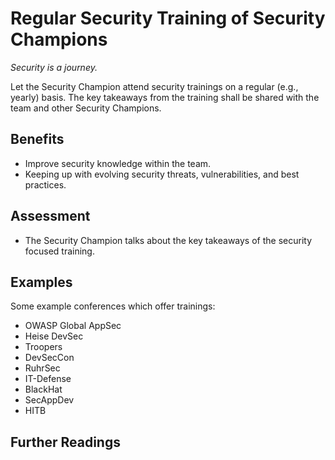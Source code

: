 # Regular Security Training of Security Champions

*Security is a journey.*

Let the Security Champion attend security trainings on a regular (e.g., yearly) basis. The key takeaways from the training shall be shared with the team and other Security Champions.

## Benefits

- Improve security knowledge within the team.
- Keeping up with evolving security threats, vulnerabilities, and best practices.

## Assessment

- The Security Champion talks about the key takeaways of the security focused training.

## Examples

Some example conferences which offer trainings:
- OWASP Global AppSec
- Heise DevSec
- Troopers
- DevSecCon
- RuhrSec
- IT-Defense
- BlackHat
- SecAppDev
- HITB

## Further Readings
